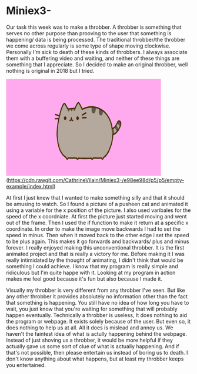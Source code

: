 # Miniex3-
Our task this week was to make a throbber. A throbber is something that serves no other purpose than prooving to the user that something is happening/ data is being processed. The traditional throbber/the throbber we come across regularly is some type of shape moving clockwise. Personally I'm sick to death of these kinds of throbbers. I always associate them with a buffering video and waiting, and neither of these things are something that I appreciate. So I decided to make an original throbber, well nothing is original in 2018 but I tried. 

![alt text](miniex3.PNG)
(https://cdn.rawgit.com/CathrineVilain/Miniex3-/e98ee98d/p5/p5/empty-example/index.html)

At first I just knew that I wanted to make something silly and that it should be amusing to watch. So I found a picture of a pusheen cat and animated it using a variable for the x position of the picture. I also used varibales for the speed of the x coordniate. At first the picture just started moving and went out of the frame. Then I used the if function to make it return at a specific x coordinate. In order to make the image move backwards I had to set the speed in minus. Then when it moved back to the other edge i set the speed to be plus again. This makes it go forwards and backwards/ plus and minus forever. I really enjoyed making this unconventional throbber. It is the first animated project and that is really a victory for me. Before making it I was really intimidated by the thought of animating, I didn't think that would be something I could achieve. I know that my program is really simple and ridiculous but I'm quite happe with it. Looking at my program in action makes me feel good because it's fun but also because I made it. 

Visually my throbber is very different from any throbber I've seen. But like any other throbber it provides absolutely no information other than the fact that something is happening. You still have no idea of how long you have to wait, you just know that you're waiting for something that will probably happen eventually. Technically a throbber is useless, It does nothing to aid the program or webpage. It exists solely because of the user. But even so, it does nothing to help us at all. All it does is mislead and annoy us. We haven't the faintest idea of what is actully happening behind the webpage. Instead of just shoving us a throbber, it would be more helpful if they actually gave us some sort of clue of what is actually happening. And if that's not possible, then please entertain us instead of boring us to death. I don't know anything about what happens, but at least my throbber keeps you entertained.  

